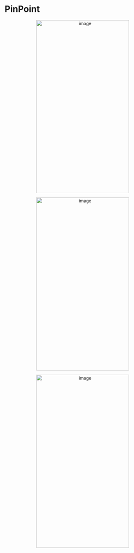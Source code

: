 # PinPoint

<p align="center">
  <img width="300" height="560" alt="image" src="https://user-images.githubusercontent.com/98439391/224557409-c65eb632-32c3-4169-bab5-d7ec49a6872a.jpg">
</p>

<p align="center">
  <img width="300" height="560" alt="image" src="https://user-images.githubusercontent.com/98439391/224525262-9af8f283-83b1-43af-80a8-5d42cc8e1def.jpg">
</p>

<p align="center">
  <img width="300" height="560" alt="image" src="https://user-images.githubusercontent.com/98439391/224525267-07e4d044-834d-4c05-907a-049af4164a63.jpg">
</p>
      


